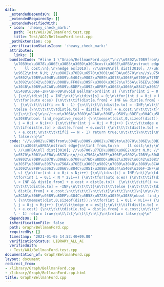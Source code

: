 ```yaml
---
data:
  _extendedDependsOn: []
  _extendedRequiredBy: []
  _extendedVerifiedWith:
  - icon: ':heavy_check_mark:'
    path: Test/AOJ/BellmanFord.test.cpp
    title: Test/AOJ/BellmanFord.test.cpp
  _pathExtension: cpp
  _verificationStatusIcon: ':heavy_check_mark:'
  attributes:
    links: []
  bundledCode: "#line 1 \"Graph/BellmanFord.cpp\"\n//\u9802\u70B9from\u304B\u3089\u9802\
    \u70B9to\u3078\u306E\u30B3\u30B9\u30C8cost\u306E\u8FBA\nstruct edge{\n\tint from,to;\n\
    \    ll cost;\n};\n\nedge es[3010]; //\u8FBA\nll dist[3010]; //\u6700\u77ED\u8DDD\
    \u96E2\nint N,M; //\u9802\u70B9\u6570\u3001\u8FBA\u6570\n\n//s\u756A\u76EE\u306E\
    \u9802\u70B9\u304B\u3089\u5404\u9802\u70B9\u3078\u306E\u6700\u77ED\u8DDD\u96E2\
    \u3092\u6C42\u3081\u308B\uFF08\u305F\u3060\u3057s\u756A\u76EE\u306E\u9802\u70B9\
    \u304B\u3089\u8CA0\u9589\u8DEF\u3092\u8FBF\u3063\u3066\u884C\u3051\u308B\u5834\
    \u5408\u306F-INF\uFF09\nvoid BellmanFord(int s) {\n\tfor(int i = 0;i < N;i++)\
    \ {\n\t\tdist[i] = INF;\n\t}\n\tdist[s] = 0;\n\tfor(int i = 0;i < N * 2;i++) {\n\
    \t\tfor(auto e:es) {\n\t\t\tif(dist[e.from] < INF && dist[e.from] + e.cost < dist[e.to])\
    \  {\n\t\t\t\tif(i >= N - 1) {\n\t\t\t\t\tdist[e.to] = -INF;\n\t\t\t\t}\n\t\t\t\
    \telse {\n\t\t\t\t\tdist[e.to] = dist[e.from] + e.cost;\n\t\t\t\t}\n\t\t\t}\n\t\
    \t}\n\t}\n}\n\n//true\u306A\u3089\u8CA0\u306E\u9589\u8DEF\u304C\u5B58\u5728\u3059\
    \u308B\nbool find_negative_roop() {\n\tmemset(dist,0,sizeof(dist));\n\tfor(int\
    \ i = 0;i < N;i++) {\n\t\tfor(int j = 0;j < M;j++) {\n\t\t\tedge e = es[j];\n\t\
    \t\tif(dist[e.to] > dist[e.from] + e.cost) {\n\t\t\t\tdist[e.to] = dist[e.from]\
    \ + e.cost;\n\t\t\t\tif(i == N - 1) return true;\n\t\t\t}\n\t\t}\n\t}\n\treturn\
    \ false;\n}\n"
  code: "//\u9802\u70B9from\u304B\u3089\u9802\u70B9to\u3078\u306E\u30B3\u30B9\u30C8\
    cost\u306E\u8FBA\nstruct edge{\n\tint from,to;\n    ll cost;\n};\n\nedge es[3010];\
    \ //\u8FBA\nll dist[3010]; //\u6700\u77ED\u8DDD\u96E2\nint N,M; //\u9802\u70B9\
    \u6570\u3001\u8FBA\u6570\n\n//s\u756A\u76EE\u306E\u9802\u70B9\u304B\u3089\u5404\
    \u9802\u70B9\u3078\u306E\u6700\u77ED\u8DDD\u96E2\u3092\u6C42\u3081\u308B\uFF08\
    \u305F\u3060\u3057s\u756A\u76EE\u306E\u9802\u70B9\u304B\u3089\u8CA0\u9589\u8DEF\
    \u3092\u8FBF\u3063\u3066\u884C\u3051\u308B\u5834\u5408\u306F-INF\uFF09\nvoid BellmanFord(int\
    \ s) {\n\tfor(int i = 0;i < N;i++) {\n\t\tdist[i] = INF;\n\t}\n\tdist[s] = 0;\n\
    \tfor(int i = 0;i < N * 2;i++) {\n\t\tfor(auto e:es) {\n\t\t\tif(dist[e.from]\
    \ < INF && dist[e.from] + e.cost < dist[e.to])  {\n\t\t\t\tif(i >= N - 1) {\n\t\
    \t\t\t\tdist[e.to] = -INF;\n\t\t\t\t}\n\t\t\t\telse {\n\t\t\t\t\tdist[e.to] =\
    \ dist[e.from] + e.cost;\n\t\t\t\t}\n\t\t\t}\n\t\t}\n\t}\n}\n\n//true\u306A\u3089\
    \u8CA0\u306E\u9589\u8DEF\u304C\u5B58\u5728\u3059\u308B\nbool find_negative_roop()\
    \ {\n\tmemset(dist,0,sizeof(dist));\n\tfor(int i = 0;i < N;i++) {\n\t\tfor(int\
    \ j = 0;j < M;j++) {\n\t\t\tedge e = es[j];\n\t\t\tif(dist[e.to] > dist[e.from]\
    \ + e.cost) {\n\t\t\t\tdist[e.to] = dist[e.from] + e.cost;\n\t\t\t\tif(i == N\
    \ - 1) return true;\n\t\t\t}\n\t\t}\n\t}\n\treturn false;\n}\n"
  dependsOn: []
  isVerificationFile: false
  path: Graph/BellmanFord.cpp
  requiredBy: []
  timestamp: '2021-01-05 14:52:40+09:00'
  verificationStatus: LIBRARY_ALL_AC
  verifiedWith:
  - Test/AOJ/BellmanFord.test.cpp
documentation_of: Graph/BellmanFord.cpp
layout: document
redirect_from:
- /library/Graph/BellmanFord.cpp
- /library/Graph/BellmanFord.cpp.html
title: Graph/BellmanFord.cpp
---
```

